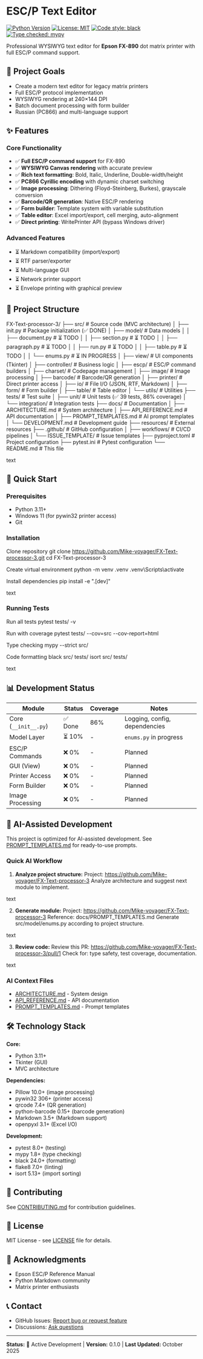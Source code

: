 # ESC/P Text Editor

[![Python Version](https://img.shields.io/badge/python-3.11%2B-blue.svg)](https://www.python.org/downloads/)
[![License: MIT](https://img.shields.io/badge/License-MIT-yellow.svg)](LICENSE)
[![Code style: black](https://img.shields.io/badge/code%20style-black-000000.svg)](https://github.com/psf/black)
[![Type checked: mypy](https://img.shields.io/badge/type%20checked-mypy-blue.svg)](http://mypy-lang.org/)

Professional WYSIWYG text editor for **Epson FX-890** dot matrix printer with full ESC/P command support.

## 🎯 Project Goals

- Create a modern text editor for legacy matrix printers
- Full ESC/P protocol implementation
- WYSIWYG rendering at 240×144 DPI
- Batch document processing with form builder
- Russian (PC866) and multi-language support

## ✨ Features

### Core Functionality
- ✅ **Full ESC/P command support** for FX-890
- ✅ **WYSIWYG Canvas rendering** with accurate preview
- ✅ **Rich text formatting**: Bold, Italic, Underline, Double-width/height
- ✅ **PC866 Cyrillic encoding** with dynamic charset switching
- ✅ **Image processing**: Dithering (Floyd-Steinberg, Burkes), grayscale conversion
- ✅ **Barcode/QR generation**: Native ESC/P rendering
- ✅ **Form builder**: Template system with variable substitution
- ✅ **Table editor**: Excel import/export, cell merging, auto-alignment
- ✅ **Direct printing**: WritePrinter API (bypass Windows driver)

### Advanced Features
- ⏳ Markdown compatibility (import/export)
- ⏳ RTF parser/exporter
- ⏳ Multi-language GUI
- ⏳ Network printer support
- ⏳ Envelope printing with graphical preview

## 📁 Project Structure

FX-Text-processor-3/
├── src/ # Source code (MVC architecture)
│ ├── init.py # Package initialization (✅ DONE)
│ ├── model/ # Data models
│ │ ├── document.py # ⏳ TODO
│ │ ├── section.py # ⏳ TODO
│ │ ├── paragraph.py # ⏳ TODO
│ │ ├── run.py # ⏳ TODO
│ │ ├── table.py # ⏳ TODO
│ │ └── enums.py # ⏳ IN PROGRESS
│ ├── view/ # UI components (Tkinter)
│ ├── controller/ # Business logic
│ ├── escp/ # ESC/P command builders
│ ├── charset/ # Codepage management
│ ├── image/ # Image processing
│ ├── barcode/ # Barcode/QR generation
│ ├── printer/ # Direct printer access
│ ├── io/ # File I/O (JSON, RTF, Markdown)
│ ├── form/ # Form builder
│ ├── table/ # Table editor
│ └── utils/ # Utilities
├── tests/ # Test suite
│ ├── unit/ # Unit tests (✅ 39 tests, 86% coverage)
│ └── integration/ # Integration tests
├── docs/ # Documentation
│ ├── ARCHITECTURE.md # System architecture
│ ├── API_REFERENCE.md # API documentation
│ ├── PROMPT_TEMPLATES.md # AI prompt templates
│ └── DEVELOPMENT.md # Development guide
├── resources/ # External resources
├── .github/ # GitHub configuration
│ ├── workflows/ # CI/CD pipelines
│ └── ISSUE_TEMPLATE/ # Issue templates
├── pyproject.toml # Project configuration
├── pytest.ini # Pytest configuration
└── README.md # This file

text

## 🚀 Quick Start

### Prerequisites
- Python 3.11+
- Windows 11 (for pywin32 printer access)
- Git

### Installation

Clone repository
git clone https://github.com/Mike-voyager/FX-Text-processor-3.git
cd FX-Text-processor-3

Create virtual environment
python -m venv .venv
.venv\Scripts\activate

Install dependencies
pip install -e ".[dev]"

text

### Running Tests

Run all tests
pytest tests/ -v

Run with coverage
pytest tests/ --cov=src --cov-report=html

Type checking
mypy --strict src/

Code formatting
black src/ tests/
isort src/ tests/

text

## 📊 Development Status

| Module | Status | Coverage | Notes |
|--------|--------|----------|-------|
| Core (`__init__.py`) | ✅ Done | 86% | Logging, config, dependencies |
| Model Layer | ⏳ 10% | - | `enums.py` in progress |
| ESC/P Commands | ❌ 0% | - | Planned |
| GUI (View) | ❌ 0% | - | Planned |
| Printer Access | ❌ 0% | - | Planned |
| Form Builder | ❌ 0% | - | Planned |
| Image Processing | ❌ 0% | - | Planned |

## 🤖 AI-Assisted Development

This project is optimized for AI-assisted development. See [PROMPT_TEMPLATES.md](docs/PROMPT_TEMPLATES.md) for ready-to-use prompts.

### Quick AI Workflow

1. **Analyze project structure:**
Project: https://github.com/Mike-voyager/FX-Text-processor-3
Analyze architecture and suggest next module to implement.

text

2. **Generate module:**
Project: https://github.com/Mike-voyager/FX-Text-processor-3
Reference: docs/PROMPT_TEMPLATES.md
Generate src/model/enums.py according to project structure.

text

3. **Review code:**
Review this PR: https://github.com/Mike-voyager/FX-Text-processor-3/pull/1
Check for: type safety, test coverage, documentation.

text

### AI Context Files
- [ARCHITECTURE.md](docs/ARCHITECTURE.md) - System design
- [API_REFERENCE.md](docs/API_REFERENCE.md) - API documentation
- [PROMPT_TEMPLATES.md](docs/PROMPT_TEMPLATES.md) - Prompt templates

## 🛠️ Technology Stack

**Core:**
- Python 3.11+
- Tkinter (GUI)
- MVC architecture

**Dependencies:**
- Pillow 10.0+ (image processing)
- pywin32 306+ (printer access)
- qrcode 7.4+ (QR generation)
- python-barcode 0.15+ (barcode generation)
- Markdown 3.5+ (Markdown support)
- openpyxl 3.1+ (Excel I/O)

**Development:**
- pytest 8.0+ (testing)
- mypy 1.8+ (type checking)
- black 24.0+ (formatting)
- flake8 7.0+ (linting)
- isort 5.13+ (import sorting)

## 📝 Contributing

See [CONTRIBUTING.md](CONTRIBUTING.md) for contribution guidelines.

## 📄 License

MIT License - see [LICENSE](LICENSE) file for details.

## 🙏 Acknowledgments

- Epson ESC/P Reference Manual
- Python Markdown community
- Matrix printer enthusiasts

## 📞 Contact

- GitHub Issues: [Report bug or request feature](https://github.com/Mike-voyager/FX-Text-processor-3/issues)
- Discussions: [Ask questions](https://github.com/Mike-voyager/FX-Text-processor-3/discussions)

---

**Status:** 🚧 Active Development | **Version:** 0.1.0 | **Last Updated:** October 2025
